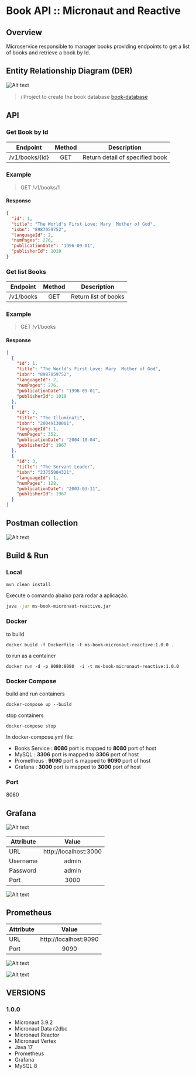 # Book API :: Micronaut and Reactive

## Overview

Microservice responsible to manager books providing endpoints to get a list of books and retrieve a book by Id. 

## Entity Relationship Diagram (DER)
![Alt text](../books-assets/der/books-schema.png?raw=true "Books DER")

> :information_source: Project to create the book database [book-database](../book-database)

## API ###

### Get Book by Id
| Endpoint           | Method | Description                              |
|--------------------|:------:|------------------------------------------|
| /v1/books/{id}     |  GET   | Return detail of specified book          |

### Example
> GET /v1/books/1 

#### Response
````json lines
{
  "id": 1,
  "title": "The World's First Love: Mary  Mother of God",
  "isbn": "8987059752",
  "languageId": 2,
  "numPages": 276,
  "publicationDate": "1996-09-01",
  "publisherId": 1010
}
````

### Get list Books 
| Endpoint          | Method | Description          |
|-------------------|:------:|----------------------|
| /v1/books         |  GET   | Return list of books |

### Example
> GET /v1/books

#### Response
````json lines
[
  {
    "id": 1,
    "title": "The World's First Love: Mary  Mother of God",
    "isbn": "8987059752",
    "languageId": 2,
    "numPages": 276,
    "publicationDate": "1996-09-01",
    "publisherId": 1010
  },
  {
    "id": 2,
    "title": "The Illuminati",
    "isbn": "20049130001",
    "languageId": 1,
    "numPages": 352,
    "publicationDate": "2004-10-04",
    "publisherId": 1967
  },
  {
    "id": 3,
    "title": "The Servant Leader",
    "isbn": "23755004321",
    "languageId": 1,
    "numPages": 128,
    "publicationDate": "2003-03-11",
    "publisherId": 1967
  }
]
````

## Postman collection

![Alt text](../books-assets/postman/postman-collection-folder.png?raw=true "Postman collection folder")

## Build & Run

### Local

```bash
mvn clean install
```
Execute o comando abaixo para rodar a aplicação.
```bash
java -jar ms-book-micronaut-reactive.jar
```

### Docker

to build
```
docker build -f Dockerfile -t ms-book-micronaut-reactive:1.0.0 .
```

to run as a container
```
docker run -d -p 8080:8080  -i -t ms-book-micronaut-reactive:1.0.0
```
### Docker Compose

build and run containers
```
docker-compose up --build
```

stop containers
```
docker-compose stop
```

In docker-compose.yml file:

- Books Service : **__8080__** port is mapped to **__8080__** port of host
- MySQL : **__3306__** port is mapped to **__3306__** port of host
- Prometheus : **__9090__** port is mapped to **__9090__** port of host
- Grafana : **__3000__** port is mapped to **__3000__** port of host


### Port

8080

## Grafana

![Alt text](../books-assets/grafana/login.png "Grafana Authentication")

| Attribute |         Value         | 
|-----------|:---------------------:|
| URL       | http://localhost:3000 |
| Username  |         admin         |
| Password  |         admin         |
| Port      |         3000          |

![Alt text](../books-assets/grafana/dashboard.png "Grafana Dashboard")

## Prometheus

| Attribute |         Value         | 
|-----------|:---------------------:|
| URL       | http://localhost:9090 |
| Port      |         9090          |

![Alt text](../books-assets/prometheus/table.png "Prometheus Table")

![Alt text](../books-assets/prometheus/graph.png "Prometheus Table")


## VERSIONS

### 1.0.0

- Micronaut 3.9.2
- Micronaut Data r2dbc
- Micronaut Reactor
- Micronaut Vertex
- Java 17
- Prometheus
- Grafana
- MySQL 8